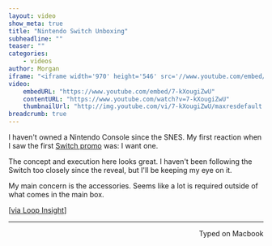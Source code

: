 ```yaml
---
layout: video
show_meta: true
title: "Nintendo Switch Unboxing"
subheadline: ""
teaser: ""
categories:
    - videos
author: Morgan
iframe: "<iframe width='970' height='546' src='//www.youtube.com/embed/' frameborder='0' allowfullscreen></iframe>"
video:
    embedURL: "https://www.youtube.com/embed/7-kXougiZwU"
    contentURL: "https://www.youtube.com/watch?v=7-kXougiZwU"
    thumbnailUrl: "http://img.youtube.com/vi/7-kXougiZwU/maxresdefault.jpg"
breadcrumb: true
---
```


I haven't owned a Nintendo Console since the SNES. My first reaction when I saw the first [Switch promo](https://www.youtube.com/watch?v=f5uik5fgIaI) was: I want one.

 The concept and execution here looks great. I haven't been following the Switch too closely since the reveal, but I'll be keeping my eye on it.

My main concern is the accessories. Seems like a lot is required outside of what comes in the main box.

[[via Loop Insight](http://www.loopinsight.com/2017/02/24/nintendo-switch-unboxing-initial-impressions/)]

---
<p align="right">Typed on Macbook</p>
